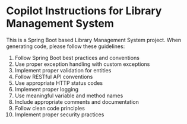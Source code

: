 # Copilot Instructions for Library Management System

This is a Spring Boot based Library Management System project. When generating code, please follow these guidelines:

1. Follow Spring Boot best practices and conventions
2. Use proper exception handling with custom exceptions
3. Implement proper validation for entities
4. Follow RESTful API conventions
5. Use appropriate HTTP status codes
6. Implement proper logging
7. Use meaningful variable and method names
8. Include appropriate comments and documentation
9. Follow clean code principles
10. Implement proper security practices
